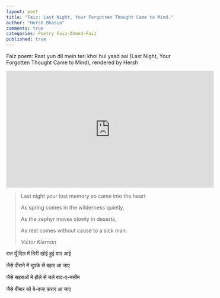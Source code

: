 ```yaml
---
layout: post
title: "Faiz: Last Night, Your Forgotten Thought Came to Mind."
author: "Hersh Bhasin"
comments: true
categories: Poetry Faiz-Ahmed-Faiz
published: true
---
```


Faiz poem: Raat yun dil mein teri khoi hui yaad aai (Last Night, Your Forgotten Thought Came to Mind), rendered by Hersh

 <iframe width="560" height="315" src="https://www.youtube.com/embed/nB9IyEyE-XM" frameborder="0" allow="accelerometer; autoplay; encrypted-media; gyroscope; picture-in-picture" allowfullscreen></iframe>

> Last night your lost memory so came into the heart
>
>  As spring comes in the wilderness quietly,
>
> As the zephyr moves slowly in deserts,
>
> As rest comes without cause to a sick man.
>
> *Victor Kiernan*



रात यूँ दिल में तिरी खोई हुई याद आई 

जैसे वीराने में चुपके से बहार आ जाए 

जैसे सहराओं में हौले से चले बाद-ए-नसीम 

जैसे बीमार को बे-वज्ह क़रार आ जाए